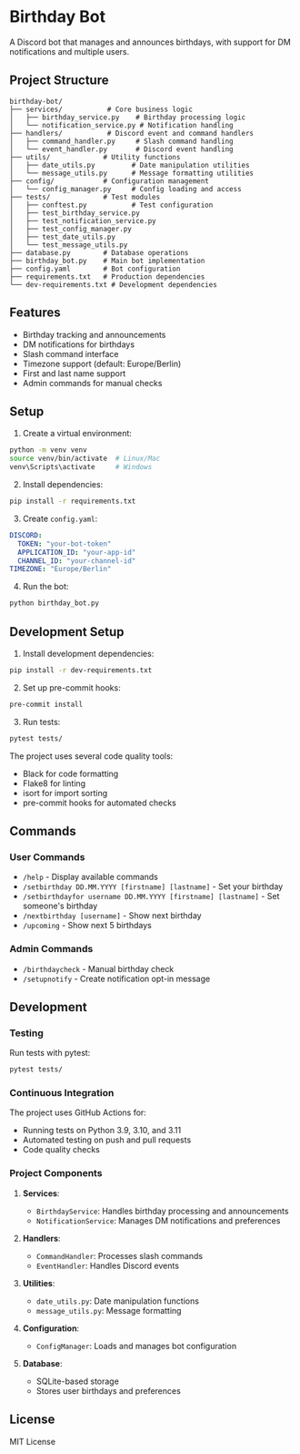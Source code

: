 # Birthday Bot

A Discord bot that manages and announces birthdays, with support for DM notifications and multiple users.

## Project Structure

```
birthday-bot/
├── services/           # Core business logic
│   ├── birthday_service.py    # Birthday processing logic
│   └── notification_service.py # Notification handling
├── handlers/           # Discord event and command handlers
│   ├── command_handler.py     # Slash command handling
│   └── event_handler.py       # Discord event handling
├── utils/             # Utility functions
│   ├── date_utils.py         # Date manipulation utilities
│   └── message_utils.py      # Message formatting utilities
├── config/            # Configuration management
│   └── config_manager.py     # Config loading and access
├── tests/             # Test modules
│   ├── conftest.py           # Test configuration
│   ├── test_birthday_service.py
│   ├── test_notification_service.py
│   ├── test_config_manager.py
│   ├── test_date_utils.py
│   └── test_message_utils.py
├── database.py        # Database operations
├── birthday_bot.py    # Main bot implementation
├── config.yaml        # Bot configuration
├── requirements.txt   # Production dependencies
└── dev-requirements.txt # Development dependencies
```

## Features

- Birthday tracking and announcements
- DM notifications for birthdays
- Slash command interface
- Timezone support (default: Europe/Berlin)
- First and last name support
- Admin commands for manual checks

## Setup

1. Create a virtual environment:
```bash
python -m venv venv
source venv/bin/activate  # Linux/Mac
venv\Scripts\activate     # Windows
```

2. Install dependencies:
```bash
pip install -r requirements.txt
```

3. Create `config.yaml`:
```yaml
DISCORD:
  TOKEN: "your-bot-token"
  APPLICATION_ID: "your-app-id"
  CHANNEL_ID: "your-channel-id"
TIMEZONE: "Europe/Berlin"
```

4. Run the bot:
```bash
python birthday_bot.py
```

## Development Setup

1. Install development dependencies:
```bash
pip install -r dev-requirements.txt
```

2. Set up pre-commit hooks:
```bash
pre-commit install
```

3. Run tests:
```bash
pytest tests/
```

The project uses several code quality tools:
- Black for code formatting
- Flake8 for linting
- isort for import sorting
- pre-commit hooks for automated checks

## Commands

### User Commands
- `/help` - Display available commands
- `/setbirthday DD.MM.YYYY [firstname] [lastname]` - Set your birthday
- `/setbirthdayfor username DD.MM.YYYY [firstname] [lastname]` - Set someone's birthday
- `/nextbirthday [username]` - Show next birthday
- `/upcoming` - Show next 5 birthdays

### Admin Commands
- `/birthdaycheck` - Manual birthday check
- `/setupnotify` - Create notification opt-in message

## Development

### Testing
Run tests with pytest:
```bash
pytest tests/
```

### Continuous Integration
The project uses GitHub Actions for:
- Running tests on Python 3.9, 3.10, and 3.11
- Automated testing on push and pull requests
- Code quality checks

### Project Components

1. **Services**:
   - `BirthdayService`: Handles birthday processing and announcements
   - `NotificationService`: Manages DM notifications and preferences

2. **Handlers**:
   - `CommandHandler`: Processes slash commands
   - `EventHandler`: Handles Discord events

3. **Utilities**:
   - `date_utils.py`: Date manipulation functions
   - `message_utils.py`: Message formatting

4. **Configuration**:
   - `ConfigManager`: Loads and manages bot configuration

5. **Database**:
   - SQLite-based storage
   - Stores user birthdays and preferences

## License

MIT License
